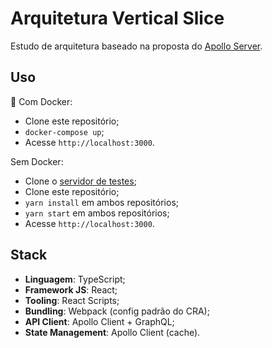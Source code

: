 # Arquitetura Vertical Slice

Estudo de arquitetura baseado na proposta do [Apollo Server](https://www.apollographql.com/blog/apollo-client/architecture/client-side-architecture-basics/).

## Uso

🐳 Com Docker:

- Clone este repositório;
- `docker-compose up`;
- Acesse `http://localhost:3000`.

Sem Docker:

- Clone o [servidor de testes](https://github.com/brunoenribeiro/estudos/tree/main/todo-server);
- Clone este repositório;
- `yarn install` em ambos repositórios;
- `yarn start` em ambos repositórios;
- Acesse `http://localhost:3000`.

## Stack

- **Linguagem**: TypeScript;
- **Framework JS**: React;
- **Tooling**: React Scripts;
- **Bundling**: Webpack (config padrão do CRA);
- **API Client**: Apollo Client + GraphQL;
- **State Management**: Apollo Client (cache).
